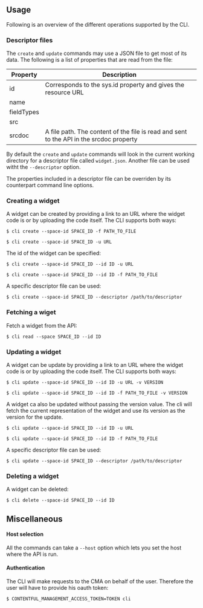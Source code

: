 ## Usage
Following is an overview of the different operations supported by the CLI.

### Descriptor files
The `create` and `update` commands may use a JSON file to get most of its data.
The following is a list of properties that are read from the file:

Property | Description
---------|------------
id | Corresponds to the sys.id property and gives the resource URL
name |	 
fieldTypes |	 
src |
srcdoc |	A file path. The content of the file is read and sent to the API in the srcdoc property

By default the `create` and `update` commands will look in the current working directory for a descriptor file called `widget.json`. Another file can be used witht the `--descriptor` option.

The properties included in a descriptor file can be overriden by its counterpart command line options.

### Creating a widget
A widget can be created by providing a link to an URL where the widget code is or by uploading the code itself. The CLI supports both ways:

```
$ cli create --space-id SPACE_ID -f PATH_TO_FILE
```

```
$ cli create --space-id SPACE_ID -u URL
```
 
The id of the widget can be specified:

```
$ cli create --space-id SPACE_ID --id ID -u URL
```

```
$ cli create --space-id SPACE_ID --id ID -f PATH_TO_FILE
```

A specific descriptor file can be used:

```
$ cli create --space-id SPACE_ID --descriptor /path/to/descriptor
```


### Fetching a wiget
Fetch a widget from the API:

```
$ cli read --space SPACE_ID --id ID
```

### Updating a widget
A widget can be update by providing a link to an URL where the widget code is or by uploading the code itself. The CLI supports both ways:

```
$ cli update --space-id SPACE_ID --id ID -u URL -v VERSION
```

```
$ cli update --space-id SPACE_ID --id ID -f PATH_TO_FILE -v VERSION
```

A widget ca also be updated without passing the version value. The cli will fetch the current representation of the widget and use its version as the version for the update.

```
$ cli update --space-id SPACE_ID --id ID -u URL
```

```
$ cli update --space-id SPACE_ID --id ID -f PATH_TO_FILE
```

A specific descriptor file can be used:

```
$ cli update --space-id SPACE_ID --descriptor /path/to/descriptor
```
 
### Deleting a widget
A widget can be deleted:

```
$ cli delete --space-id SPACE_ID --id ID
```

## Miscellaneous

#### Host selection
All the commands can take a `--host` option which lets you set the host where the API is run.

#### Authentication
The CLI will make requests to the CMA on behalf of the user. Therefore the user will have to provide his oauth token:
``` 
$ CONTENTFUL_MANAGEMENT_ACCESS_TOKEN=TOKEN cli
```